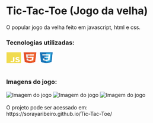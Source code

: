 <h1>Tic-Tac-Toe (Jogo da velha)</h1> 

O popular jogo da velha feito em javascript, html e css.
<br>
<h3>Tecnologias utilizadas:</h3>
<div style="display: inline_block">
  <img align="center" alt="Js" height="30" width="40" src="https://raw.githubusercontent.com/devicons/devicon/master/icons/javascript/javascript-plain.svg">
  <img align="center" alt="HTML" height="30" width="40" src="https://raw.githubusercontent.com/devicons/devicon/master/icons/html5/html5-original.svg">
  <img align="center" alt="CSS" height="30" width="40" src="https://raw.githubusercontent.com/devicons/devicon/master/icons/css3/css3-original.svg">
  
</div>

<br>
<h3>Imagens do jogo:</h3>
<div>
<img alt="Imagem do jogo" width="300px" src="https://i.imgur.com/Tpo6AIa.png" >
<img alt="Imagem do jogo" width="300px" src="https://i.imgur.com/u9zTIcr.png" >
<img alt="Imagem do jogo" width="300px" src="https://i.imgur.com/6kjVfct.png" >
</div>
 <br>
 O projeto pode ser acessado em:<br>
 https://sorayaribeiro.github.io/Tic-Tac-Toe/
